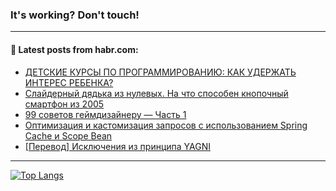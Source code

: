 ### It's working? Don't touch!

---
<!--
#### 🛠️ Technical stack:

![C++](https://img.shields.io/badge/C++-informational?logo=c%2B%2B&style=flat&logoColor=white&color=9C033A)
![Java](https://img.shields.io/badge/Java-informational?logo=java&style=flat&logoColor=white&color=007396)
![Kotlin](https://img.shields.io/badge/Kotlin-informational?logo=Kotlin&style=flat&logoColor=white&color=0095D5)
![JS](https://img.shields.io/badge/JS-informational?logo=javaScript&style=flat&logoColor=black&color=F7Df1E) <br>
![HTML5](https://img.shields.io/badge/HTML5-informational?logo=html5&style=flat&logoColor=white&color=E34F26)
![CSS3](https://img.shields.io/badge/CSS3-informational?logo=css3&style=flat&logoColor=white&color=157286)
![Sass](https://img.shields.io/badge/Saas-informational?logo=sass&style=flat&logoColor=white&color=hotpink)
![PHP](https://img.shields.io/badge/PHP-informational?logo=php&style=flat&logoColor=white&color=777BB4) <br>
![WebPAck](https://img.shields.io/badge/WebPack-informational?logo=webPack&style=flat&logoColor=white&color=FF6F00)
![Bootstrap](https://img.shields.io/badge/Bootstrap-informational?logo=Bootstrap&style=flat&logoColor=white&color=7952B3)
![MySQL](https://img.shields.io/badge/MySQL-informational?logo=MySQL&style=flat&logoColor=white&color=00f) <br>
![NodeJS](https://img.shields.io/badge/NodeJS-informational?logo=node.js&style=flat&logoColor=white&color=43853D)
![Spring](https://img.shields.io/badge/Spring-informational?logo=Spring&style=flat&logoColor=white&color=0A9EDC)
![Angular](https://img.shields.io/badge/Vue-informational?logo=vue.js&style=flat&logoColor=white&color=red)
![Git](https://img.shields.io/badge/Git-informational?logo=git&style=flat&logoColor=white&color=darkorange)

___
-->

#### 💬 Latest posts from habr.com:

<!-- BLOG-POST-LIST:START -->
- [ДЕТСКИЕ КУРСЫ ПО ПРОГРАММИРОВАНИЮ: КАК УДЕРЖАТЬ ИНТЕРЕС РЕБЕНКА?](https://habr.com/ru/post/694842/?utm_source=habrahabr&utm_medium=rss&utm_campaign=694842)
- [Слайдерный дядька из нулевых. На что способен кнопочный смартфон из 2005](https://habr.com/ru/post/694796/?utm_source=habrahabr&utm_medium=rss&utm_campaign=694796)
- [99 советов геймдизайнеру — Часть 1](https://habr.com/ru/post/694784/?utm_source=habrahabr&utm_medium=rss&utm_campaign=694784)
- [Оптимизация и кастомизация запросов с использованием Spring Cache и Scope Bean](https://habr.com/ru/post/694768/?utm_source=habrahabr&utm_medium=rss&utm_campaign=694768)
- [[Перевод] Исключения из принципа YAGNI](https://habr.com/ru/post/694736/?utm_source=habrahabr&utm_medium=rss&utm_campaign=694736)
<!-- BLOG-POST-LIST:END -->

---

[![Top Langs](https://github-readme-stats.vercel.app/api/top-langs/?username=zloylis&layout=compact&hide_border=true&theme=dracula)](https://github.com/zloylis)
